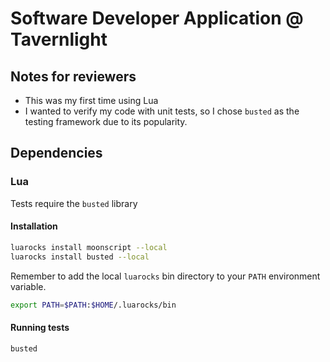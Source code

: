 # Software Developer Application @ Tavernlight

## Notes for reviewers

- This was my first time using Lua
- I wanted to verify my code with unit tests, so I chose `busted` as the testing framework due to its popularity.

## Dependencies

### Lua

Tests require the `busted` library

#### Installation

```sh
luarocks install moonscript --local
luarocks install busted --local
```

Remember to add the local `luarocks` bin directory to your `PATH` environment variable.

```sh
export PATH=$PATH:$HOME/.luarocks/bin
```

#### Running tests

```sh
busted
```
